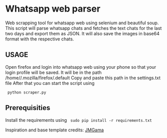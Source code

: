 # Whatsapp web parser
Web scrapping tool for whatsapp web using selenium and beautiful soup.
This script will parse whatsapp chats and fetches the text chats for the last two days and export them as JSON. It will also save the images in base64 format with the respective chats.

## USAGE
Open firefox and login into whatsapp web using your phone so that your login profile will be saved. It will be in the path /home/<username>/.mozilla/firefox/<hashkey>.default
Copy and paste this path in the settings.txt file
After that you can start the script using


``` python scraper.py```


## Prerequisities
Install the requirements using
``` sudo pip install -r requirements.txt```

Inspiration and base template credits:
[JMGama](https://github.com/JMGama/WhatsApp-Scraping)